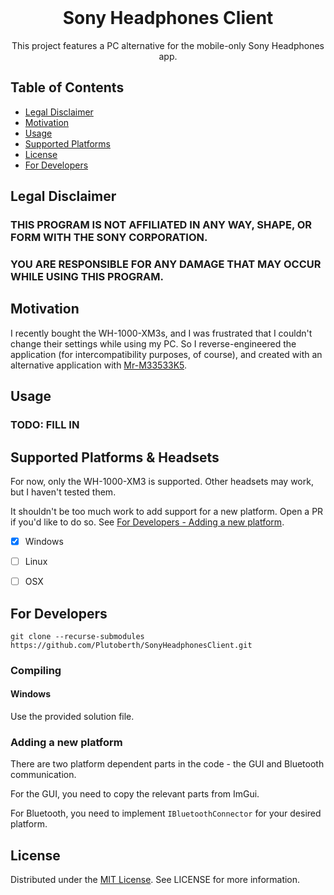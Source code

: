 <!-- PROJECT SHIELDS -->
<!-- [![Contributors][contributors-shield]]() -->

<!-- PROJECT LOGO -->
<br />
<p align="center">
  <a href="https://github.com/Plutoberth/SonyHeadphonesClient">
    <!-- img src="" alt="Logo" width="80" height="80"-->
  </a>

  <h1 align="center">Sony Headphones Client</h1>

  <p align="center">
    This project features a PC alternative for the mobile-only Sony Headphones app.
    <br />
  </p>
</p>



<!-- TABLE OF CONTENTS -->
## Table of Contents

* [Legal Disclaimer](#legal-disclaimer)
* [Motivation](#motivation)
* [Usage](#usage)
* [Supported Platforms](#supported-platforms)
* [License](#license)
* [For Developers](#for-developers)


<!-- Legal disclaimer -->
## Legal Disclaimer

### THIS PROGRAM IS NOT AFFILIATED IN ANY WAY, SHAPE, OR FORM WITH THE SONY CORPORATION. 
### YOU ARE RESPONSIBLE FOR ANY DAMAGE THAT MAY OCCUR WHILE USING THIS PROGRAM.

## Motivation

I recently bought the WH-1000-XM3s, and I was frustrated that I couldn't change their settings while using my PC. 
So I reverse-engineered the application (for intercompatibility purposes, of course), and created with an alternative application with [Mr-M33533K5](https://github.com/Mr-M33533K5]).

## Usage

### TODO: FILL IN

## Supported Platforms & Headsets

For now, only the WH-1000-XM3 is supported. Other headsets may work, but I haven't tested them.

It shouldn't be too much work to add support for a new platform. Open a PR if you'd like to do so. See [For Developers - Adding a new platform](#adding-a-new-platform).

- [x] Windows
- [ ] Linux
- [ ] OSX


## For Developers

`git clone --recurse-submodules https://github.com/Plutoberth/SonyHeadphonesClient.git`

### Compiling

#### Windows

Use the provided solution file.

### Adding a new platform

There are two platform dependent parts in the code - the GUI and Bluetooth communication. 

For the GUI, you need to copy the relevant parts from ImGui. 

For Bluetooth, you need to implement `IBluetoothConnector` for your desired platform.

<!-- LICENSE -->
## License

Distributed under the [MIT License](https://github.com/Plutoberth/SonyHeadphonesClient/blob/master/LICENSE). See LICENSE for more information.
